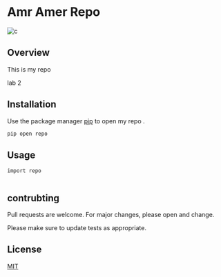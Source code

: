 # Amr Amer Repo

![c](https://user-images.githubusercontent.com/80093002/110227209-a29e2c00-7efe-11eb-86bc-14c32b6d3446.jpg)
 
## Overview
This is my repo 

lab 2 


## Installation

Use the package manager [pip](https://github.com/amramer-2020/Amr-Amer-Lab2) to open my repo .

```bash
pip open repo
```

## Usage

```Amr Amer Ali repo
import repo


```

## contrubting
Pull requests are welcome. For major changes, please open and change.

Please make sure to update tests as appropriate.

## License
[MIT](https://github.com/amramer-2020/Amr-Amer-Lab2)
